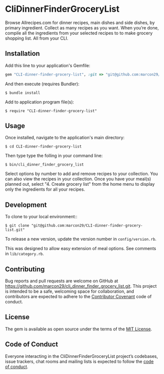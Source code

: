 # CliDinnerFinderGroceryList

Browse Allrecipes.com for dinner recipes, main dishes and side dishes, by primary ingredient. Collect as many recipes as you want. When you’re done, compile all the ingredients from your selected recipes to to make grocery shopping list. All from your CLI.

## Installation

Add this line to your application's Gemfile:

```ruby
gem "CLI-dinner-finder-grocery-list", :git => "git@github.com:marcon29/CLI-dinner-finder-grocery-list.git"
```

And then execute (requires Bundler):

    $ bundle install

Add to application program file(s):

    $ require "CLI-dinner-finder-grocery-list"

## Usage
Once installed, navigate to the application's main directory:

    $ cd CLI-dinner-finder-grocery-list

Then type type the folling in your command line:

    $ bin/cli_dinner_finder_grocery_list

Select options by number to add and remove recipes to your collection. You can also view the recipes in your collection. Once you have your meal(s) planned out, select "4. Create grocery list" from the home menu to display only the ingredients for all your recipes.

## Development

To clone to your local environment::

    $ git clone "git@github.com:marcon29/CLI-dinner-finder-grocery-list.git"

To release a new version, update the version number in `config/version.rb`.

This was designed to allow easy extension of meal options. See comments in `lib/category.rb`.

## Contributing

Bug reports and pull requests are welcome on GitHub at https://github.com/marcon29/cli_dinner_finder_grocery_list.git. This project is intended to be a safe, welcoming space for collaboration, and contributors are expected to adhere to the [Contributor Covenant](http://contributor-covenant.org) code of conduct.

## License

The gem is available as open source under the terms of the [MIT License](https://opensource.org/licenses/MIT).

## Code of Conduct

Everyone interacting in the CliDinnerFinderGroceryList project’s codebases, issue trackers, chat rooms and mailing lists is expected to follow the [code of conduct](https://github.com/marcon29/cli_dinner_finder_grocery_list/blob/master/CODE_OF_CONDUCT.md).
